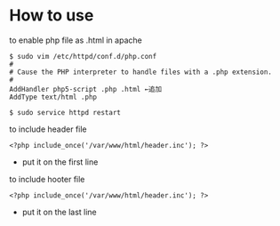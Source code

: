 <h1>How to use</h1>

to enable php file as .html in apache
```
$ sudo vim /etc/httpd/conf.d/php.conf
#
# Cause the PHP interpreter to handle files with a .php extension.
#
AddHandler php5-script .php .html ←追加
AddType text/html .php

$ sudo service httpd restart
```

to include header file
```
<?php include_once('/var/www/html/header.inc'); ?>
```
- put it on the first line

to include hooter file
```
<?php include_once('/var/www/html/header.inc'); ?>
```
- put it on the last line
